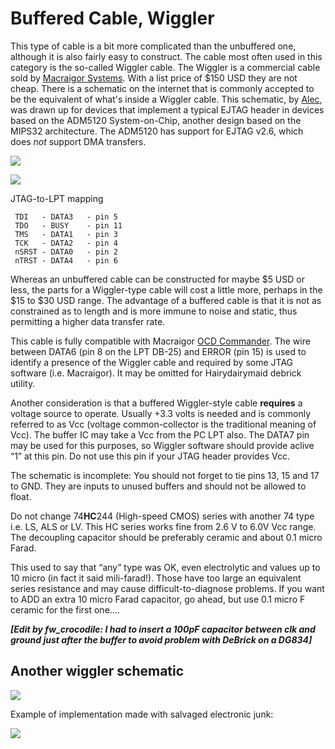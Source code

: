 # Buffered Cable, Wiggler

This type of cable is a bit more complicated than the unbuffered one, although it is also fairly easy to construct. The cable most often used in this category is the so-called Wiggler cable. The Wiggler is a commercial cable sold by [Macraigor Systems](http://www.macraigor.com/wiggler.htm "http://www.macraigor.com/wiggler.htm"). With a list price of $150 USD they are not cheap. There is a schematic on the internet that is commonly accepted to be the equivalent of what's inside a Wiggler cable. This schematic, by [Alec](http://www.sensi.org/~alec/ "http://www.sensi.org/~alec/"), was drawn up for devices that implement a typical EJTAG header in devices based on the ADM5120 System-on-Chip, another design based on the MIPS32 architecture. The ADM5120 has support for EJTAG v2.6, which does *not* support DMA transfers.

[![](/_media/oldwiki/openwrtdocs/customizing/hardware/wiggler.png)](/_detail/oldwiki/openwrtdocs/customizing/hardware/wiggler.png?id=docs%3Atechref%3Ahardware%3Aport.jtag.cable.buffered "oldwiki:openwrtdocs:customizing:hardware:wiggler.png")

[![](/_media/oldwiki/openwrtdocs/customizing/hardware/jtag-wiggler-600x.jpg)](/_detail/oldwiki/openwrtdocs/customizing/hardware/jtag-wiggler-600x.jpg?id=docs%3Atechref%3Ahardware%3Aport.jtag.cable.buffered "oldwiki:openwrtdocs:customizing:hardware:jtag-wiggler-600x.jpg")

JTAG-to-LPT mapping

```
 TDI   - DATA3   - pin 5
 TDO   - BUSY    - pin 11
 TMS   - DATA1   - pin 3
 TCK   - DATA2   - pin 4
 nSRST - DATA0   - pin 2
 nTRST - DATA4   - pin 6
```

Whereas an unbuffered cable can be constructed for maybe $5 USD or less, the parts for a Wiggler-type cable will cost a little more, perhaps in the $15 to $30 USD range. The advantage of a buffered cable is that it is not as constrained as to length and is more immune to noise and static, thus permitting a higher data transfer rate.

This cable is fully compatible with Macraigor [OCD Commander](http://www.macraigor.com/ocd_cmd.htm "http://www.macraigor.com/ocd_cmd.htm"). The wire between DATA6 (pin 8 on the LPT DB-25) and ERROR (pin 15) is used to identify a presence of the Wiggler cable and required by some JTAG software (i.e. Macraigor). It may be omitted for Hairydairymaid debrick utility.

Another consideration is that a buffered Wiggler-style cable **requires** a voltage source to operate. Usually +3.3 volts is needed and is commonly referred to as Vcc (voltage common-collector is the traditional meaning of Vcc). The buffer IC may take a Vcc from the PC LPT also. The DATA7 pin may be used for this purposes, so Wiggler software should provide aclive “1” at this pin. Do not use this pin if your JTAG header provides Vcc.

The schematic is incomplete: You should not forget to tie pins 13, 15 and 17 to GND. They are inputs to unused buffers and should not be allowed to float.

Do not change 74**HC**244 (High-speed CMOS) series with another 74 type i.e. LS, ALS or LV. This HC series works fine from 2.6 V to 6.0V Vcc range. The decoupling capacitor should be preferably ceramic and about 0.1 micro Farad.

This used to say that “any” type was OK, even electrolytic and values up to 10 micro (in fact it said mili-farad!). Those have too large an equivalent series resistance and may cause difficult-to-diagnose problems. If you want to ADD an extra 10 micro Farad capacitor, go ahead, but use 0.1 micro F ceramic for the first one....

***\[Edit by fw\_crocodile: I had to insert a 100pF capacitor between clk and ground just after the buffer to avoid problem with DeBrick on a DG834]***

## Another wiggler schematic

[![](/_media/doc/hardware/wiggler_reduced.png?w=800&tok=08873a)](/_detail/doc/hardware/wiggler_reduced.png?id=docs%3Atechref%3Ahardware%3Aport.jtag.cable.buffered "doc:hardware:wiggler_reduced.png")

Example of implementation made with salvaged electronic junk:

[![](/_media/media/doc/hardware/jtag_wiggler_homemade.jpg?w=800&tok=84eb4f)](/_media/media/doc/hardware/jtag_wiggler_homemade.jpg "media:doc:hardware:jtag_wiggler_homemade.jpg")
